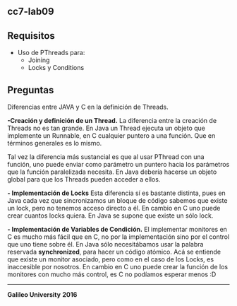 cc7-lab09
--------

## Requisitos ##

 - Uso de PThreads para:
	 - Joining
	 - Locks y Conditions

## Preguntas ##

Diferencias entre JAVA y C en la definición de Threads.

 **-Creación y definición de un Thread.**
La diferencia entre la creación de Threads no es tan grande. En Java un Thread ejecuta un objeto que implemente un Runnable, en C cualquier puntero a una función. Que en términos generales es lo mismo. 

Tal vez la diferencia más sustancial es que al usar PThread con una función, uno puede enviar como parámetro un puntero hacia los parámetros que la función paralelizada necesita. En Java debería hacerse un objeto global para que los Threads pueden acceder a ellos.

 **- Implementación de Locks**
Esta diferencia sí es bastante distinta, pues en Java cada vez que sincronizamos un bloque de código sabemos que existe un lock, pero no tenemos acceso directo a él. En cambio en C uno puede crear cuantos locks quiera. En Java se supone que existe un sólo lock.

 **- Implementación de Variables de Condición.**
 El implementar monitores en C es mucho más fácil que en C, no por la implementación sino por el control que uno tiene sobre él. En Java sólo necesitábamos usar la palabra reservada **synchronized**, para hacer un código atómico. Acá se entiende que existe un monitor asociado, pero como en el caso de los Locks, es inaccesible por nosotros. En cambio en C uno puede crear la función de los monitores con mucho más control, es C no podíamos esperar menos :D

----------

**Galileo University**
**2016**

